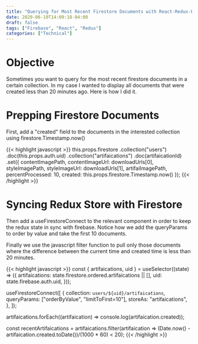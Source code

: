 ```yaml
---
title: "Querying for Most Recent Firestore Documents with React-Redux-Firebase"
date: 2020-06-10T14:09:18-04:00
draft: false
tags: ["Firebase", "React", "Redux"]
categories: ["Technical"]
---
```


# Objective

Sometimes you want to query for the most recent firestore documents in a certain collection. In my case I wanted to display all documents that were created less than 20 minutes ago. Here is how I did it.

# Prepping Firestore Documents

First, add a "created" field to the documents in the interested collection using firestore.Timestamp.now()

{{< highlight javascript >}}
this.props.firestore
  .collection("users")
  .doc(this.props.auth.uid)
  .collection("artifaications")
  .doc(artifaicationId)
  .set({
    contentImagePath,
    contentImageUrl: downloadUrls[0],
    styleImagePath,
    styleImageUrl: downloadUrls[1],
    artifaiImagePath,
    percentProcessed: 10,
    created: this.props.firestore.Timestamp.now()
  });
{{< /highlight >}}

# Syncing Redux Store with Firestore

Then add a useFirestoreConnect to the relevant component in order to keep the redux state in sync with firebase. Notice how we add the queryParams to order by value and take the first 10 documents.

Finally we use the javascript filter function to pull only those documents where the difference between the current time and created time is less than 20 minutes.

{{< highlight javascript >}}
const { artifaications, uid } = useSelector((state) => ({
  artifaications: state.firestore.ordered.artifaications || [],
  uid: state.firebase.auth.uid,
}));

useFirestoreConnect([
  {
    collection: `users/${uid}/artifaications`,
    queryParams: ["orderByValue", "limitToFirst=10"],
    storeAs: "artifaications",
  },
]);

artifaications.forEach((artifaication) => console.log(artifaication.created));

const recentArtifaications = artifaications.filter(artifaication => (Date.now() - artifaication.created.toDate())/(1000 * 60) < 20);
{{< /highlight >}}
